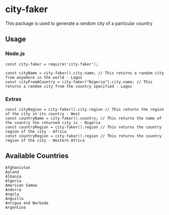 # city-faker
This package is used to generate a random city of a particular country

## Usage

### Node.js

    const city-faker = require('city-faker');

    const cityName = city-faker().city.name; // This returns a random city from anywhere in the world - Lagos
    const cityFromACountry = city-faker("Nigeria").city.name; // This returns a random city from the country specified - Lagos
    
### Extras
  
    const cityRegion = city-faker().city.region // This returns the region of the city in its country - West
    const countryName = city-faker().country; // This returns the name of the country the returned city is - Nigeria
    const countryRegion = city-faker().region // This returns the country region of the city - Africa
    const countryRegion = city-faker().region // This returns the country region of the city - Western Africa
    
## Available Countries
    
    Afghanistan
    Aaland
    Albania
    Algeria
    American Samoa
    Andorra
    Angola
    Anguilla
    Antigua and Barbuda
    Argentina